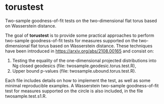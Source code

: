 # torustest
Two-sample goodness-of-fit tests on the two-dimensional flat torus based on Wasserstein distance.

The goal of **torustest** is to provide some practical approaches to perform two-sample goodness-of-fit tests for measures supported on the two-dimensional flat torus based on Wasserstein distance. These techniques have been introduced in https://arxiv.org/abs/2108.00165 and consist on:

1. Testing the equality of the one-dimensional projected distributions into Ng closed geodesics (file: twosample.geodesic.torus.test.R),
2. Upper bound p-values (file: twosample.ubound.torus.test.R).

Each file includes details on how to implement the test, as well as some minimal reproducible examples. A Wasserstein two-sample goodness-of-fit test for measures supported on the circle is also included, in the file twosample.test.s1.R.
